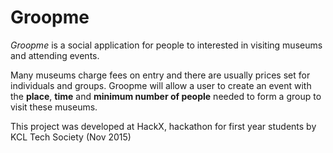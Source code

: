 # Groopme

*Groopme* is a social application for people to interested in visiting museums and attending events.

Many museums charge fees on entry and there are usually prices set for individuals and groups.
Groopme will allow a user to create an event with the **place**, **time** and **minimum number of people** needed to form a group to visit these museums.

This project was developed at HackX, hackathon for first year students by KCL Tech Society (Nov 2015)
